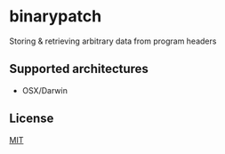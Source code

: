 # binarypatch

Storing & retrieving arbitrary data from program headers

## Supported architectures

* OSX/Darwin

## License

[MIT](https://github.com/matiasinsaurralde/binarypatch/blob/master/LICENSE)

